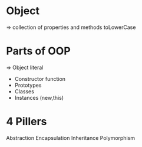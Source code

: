  # Object 
 => collection of properties and methods
    toLowerCase

 # Parts of OOP 
 => Object literal
  - Constructor function
   - Prototypes
   - Classes
   - Instances (new,this)
  
# 4 Pillers 
 Abstraction
 Encapsulation
 Inheritance
 Polymorphism